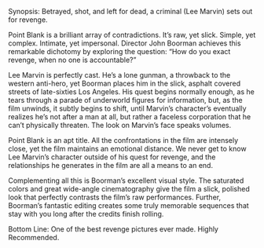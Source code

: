 Synopsis: Betrayed, shot, and left for dead, a criminal (Lee Marvin) sets out for revenge.

Point Blank is a brilliant array of contradictions.  It’s raw, yet slick.  Simple, yet complex.  Intimate, yet impersonal.  Director John Boorman achieves this remarkable dichotomy by exploring the question: “How do you exact revenge, when no one is accountable?” 

Lee Marvin is perfectly cast.  He’s a lone gunman, a throwback to the western anti-hero, yet Boorman places him in the slick, asphalt covered streets of late-sixties Los Angeles.  His quest begins normally enough, as he tears through a parade of underworld figures for information, but, as the film unwinds, it subtly begins to shift, until Marvin’s character’s eventually realizes he’s not after a man at all, but rather a faceless corporation that he can’t physically threaten.  The look on Marvin’s face speaks volumes.

Point Blank is an apt title.  All the confrontations in the film are intensely close, yet the film maintains an emotional distance.  We never get to know Lee Marvin’s character outside of his quest for revenge, and the relationships he generates in the film are all a means to an end.

Complementing all this is Boorman’s excellent visual style. The saturated colors and great wide-angle cinematography give the film a slick, polished look that perfectly contrasts the film’s raw performances.  Further, Boorman’s fantastic editing creates some truly memorable sequences that stay with you long after the credits finish rolling.

Bottom Line: One of the best revenge pictures ever made.  Highly Recommended.
